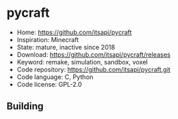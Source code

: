 # pycraft

- Home: https://github.com/itsapi/pycraft
- Inspiration: Minecraft
- State: mature, inactive since 2018
- Download: https://github.com/itsapi/pycraft/releases
- Keyword: remake, simulation, sandbox, voxel
- Code repository: https://github.com/itsapi/pycraft.git
- Code language: C, Python
- Code license: GPL-2.0

## Building

